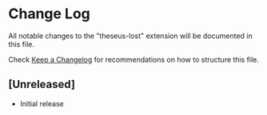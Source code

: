 # Change Log

All notable changes to the "theseus-lost" extension will be documented in this file.

Check [Keep a Changelog](http://keepachangelog.com/) for recommendations on how to structure this file.

## [Unreleased]

- Initial release
